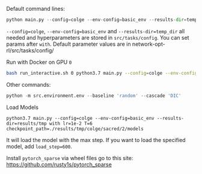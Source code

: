 Default command lines:

```python
python main.py --config=colge --env-config=basic_env --results-dir=temp_dir with lr=1e-4
```

`--config=colge`, `--env-config=basic_env` and `--results-dir=temp_dir` all needed and hyperparameters are stored in `src/tasks/config`. You can set params after `with`.
Default parameter values are in network-opt-rl/src/tasks/config/

Run with Docker on GPU `0`

```bash
bash run_interactive.sh 0 python3.7 main.py --config=colge --env-config=basic_env --results-dir=temp_dir with lr=1e-4
```

Other commands:
```python
python -m src.environment.env --baseline 'random' --cascade 'DIC'
```

Load Models
```
python3.7 main.py --config=colge --env-config=basic_env --results-dir=results/tmp with lr=1e-2 T=6 checkpoint_path=./results/tmp/colge/sacred/2/models
```

It will load the model with the max step. If you want to load the specified model, add `load_step=600`.


Install `pytorch_sparse` via wheel files go to this site: https://github.com/rusty1s/pytorch_sparse
